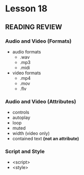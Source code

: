 # Lesson 18
    
## READING REVIEW

### Audio and Video (Formats)

* audio formats
    * .wav
    * .mp3
    * .midi
* video formats
    * .mp4
    * .mov
    * .flv

### Audio and Video (Attributes)

* controls
* autoplay
* loop
* muted
* width (video only)
* contained text **(not an attribute)**

### Script and Style

* &lt;script&gt;
* &lt;style&gt;

